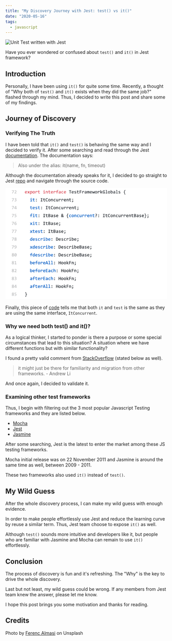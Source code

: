 ```yaml
---
title: "My Discovery Journey with Jest: test() vs it()"
date: "2020-05-16"
tags:
  - javascript
---
```


![Unit Test written with Jest](https://images.unsplash.com/photo-1576444356170-66073046b1bc?ixlib=rb-1.2.1&ixid=eyJhcHBfaWQiOjEyMDd9&auto=format&fit=crop&w=1650&q=80)

Have you ever wondered or confused about `test()` and  `it()` in Jest framework?

## Introduction

Personally, I have been using `it()` for quite some time. Recently, a thought of "Why both of `test()` and `it()` exists when they did the same job?" flashed through my mind. Thus, I decided to write this post and share some of my findings.

## Journey of Discovery

### Verifying The Truth

I have been told that `it()` and `test()` is behaving the same way and I decided to verify it. After some searching and read through the Jest [documentation](https://jestjs.io/docs/en/api#testname-fn-timeout). The documentation says:

> Also under the alias: it(name, fn, timeout)

Although the documentation already speaks for it, I decided to go straight to Jest [repo](https://github.com/facebook/jest) and navigate through the source code.

![Screenshot of Jest Global.ts](../../images/jest-global-ts.png)

Finally, this piece of [code](https://github.com/facebook/jest/blob/f776624a7c50ec04307609bf67c7b103857caec2/packages/jest-types/src/Global.ts) tells me that both `it` and `test` is the same as they are using the same interface, `ItConcurrent`.

### Why we need both test() and it()?

As a logical thinker, I started to ponder is there a purpose or some special circumstances that lead to this situation? A situation where we have different functions but with similar functionality?

I found a pretty valid comment from [StackOverflow](https://stackoverflow.com/questions/45778192/what-is-the-difference-between-it-and-test-in-jest#comment78514071_45778192) (stated below as well).

> it might just be there for familiarity and migration from other frameworks. - Andrew Li

And once again, I decided to validate it.

### Examining other test frameworks

Thus, I begin with filtering out the 3 most popular Javascript Testing frameworks and they are listed below.

- [Mocha](https://mochajs.org/)
- [Jest](https://jestjs.io/)
- [Jasmine](https://jasmine.github.io/)

After some searching, Jest is the latest to enter the market among these JS testing frameworks. 

Mocha initial release was on 22 November 2011 and Jasmine is around the same time as well, between 2009 - 2011. 

These two frameworks also used `it()` instead of `test()`. 

## My Wild Guess

After the whole discovery process, I can make my wild guess with enough evidence. 

In order to make people effortlessly use Jest and reduce the learning curve by reuse a similar term. Thus, Jest team choose to expose `it()` as well.

Although `test()` sounds more intuitive and developers like it, but people who are familiar with Jasmine and Mocha can remain to use `it()` effortlessly.

## Conclusion

The process of discovery is fun and it's refreshing. The "Why" is the key to drive the whole discovery.

Last but not least, my wild guess could be wrong. If any members from Jest team knew the answer, please let me know.

I hope this post brings you some motivation and thanks for reading.

## Credits

Photo by [Ferenc Almasi](https://unsplash.com/@flowforfrank) on Unsplash